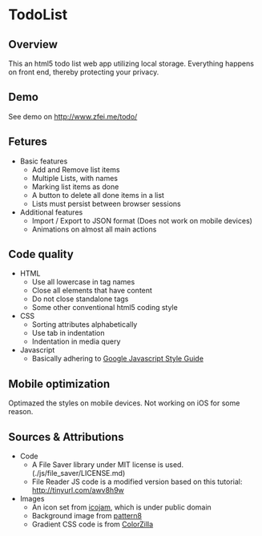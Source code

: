 TodoList
========

Overview
-----------
This an html5 todo list web app utilizing local storage. Everything happens on front end, thereby protecting your privacy.

Demo
------------
See demo on http://www.zfei.me/todo/

Fetures
------------
*	Basic features
	*	Add and Remove list items
	*	Multiple Lists, with names
	*	Marking list items as done
	*	A button to delete all done items in a list
	*	Lists must persist between browser sessions
*	Additional features
	*	Import / Export to JSON format (Does not work on mobile devices)
	*	Animations on almost all main actions

Code quality
-------------
*	HTML
	*	Use all lowercase in tag names
	*	Close all elements that have content
	*	Do not close standalone tags
	*	Some other conventional html5 coding style
*	CSS
	*	Sorting attributes alphabetically
	*	Use tab in indentation
	*	Indentation in media query
*	Javascript
	*	Basically adhering to [Google Javascript Style Guide](http://google-styleguide.googlecode.com/svn/trunk/javascriptguide.xml)

Mobile optimization
-------------
Optimazed the styles on mobile devices.
Not working on iOS for some reason.

Sources & Attributions
--------------
*	Code
	*	A File Saver library under MIT license is used. (./js/file_saver/LICENSE.md)
	*	File Reader JS code is a modified version based on this tutorial: http://tinyurl.com/awv8h9w
*	Images
	*	An icon set from [icojam](http://www.icojam.com/blog/?p=177), which is under public domain
	*	Background image from [pattern8](http://pattern8.com/free-repeat-patterns/stylized-clouds-2)
	*	Gradient CSS code is from [ColorZilla](http://www.colorzilla.com/gradient-editor/)
